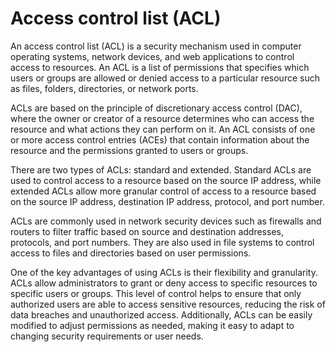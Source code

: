 # Access control list (ACL)

An access control list (ACL) is a security mechanism used in computer operating systems, network devices, and web applications to control access to resources. An ACL is a list of permissions that specifies which users or groups are allowed or denied access to a particular resource such as files, folders, directories, or network ports.

ACLs are based on the principle of discretionary access control (DAC), where the owner or creator of a resource determines who can access the resource and what actions they can perform on it. An ACL consists of one or more access control entries (ACEs) that contain information about the resource and the permissions granted to users or groups.

There are two types of ACLs: standard and extended. Standard ACLs are used to control access to a resource based on the source IP address, while extended ACLs allow more granular control of access to a resource based on the source IP address, destination IP address, protocol, and port number.

ACLs are commonly used in network security devices such as firewalls and routers to filter traffic based on source and destination addresses, protocols, and port numbers. They are also used in file systems to control access to files and directories based on user permissions.

One of the key advantages of using ACLs is their flexibility and granularity. ACLs allow administrators to grant or deny access to specific resources to specific users or groups. This level of control helps to ensure that only authorized users are able to access sensitive resources, reducing the risk of data breaches and unauthorized access. Additionally, ACLs can be easily modified to adjust permissions as needed, making it easy to adapt to changing security requirements or user needs.